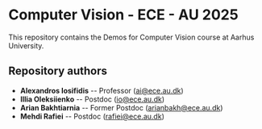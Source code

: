 # Computer Vision - ECE - AU 2025

This repository contains the Demos for Computer Vision course at Aarhus University.

## Repository authors
* __Alexandros Iosifidis__ -- Professor (ai@ece.au.dk)
* __Illia Oleksiienko__ -- Postdoc (io@ece.au.dk)
* __Arian Bakhtiarnia__ -- Former Postdoc (arianbakh@ece.au.dk)
* __Mehdi Rafiei__ -- Postdoc (rafiei@ece.au.dk)

